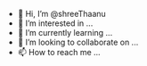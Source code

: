 - 👋 Hi, I’m @shreeThaanu
- 👀 I’m interested in ...
- 🌱 I’m currently learning ...
- 💞️ I’m looking to collaborate on ...
- 📫 How to reach me ...

<!---
shreeThaanu/shreeThaanu is a ✨ special ✨ repository because its `README.md` (this file) appears on your GitHub profile.
You can click the Preview link to take a look at your changes.
--->
